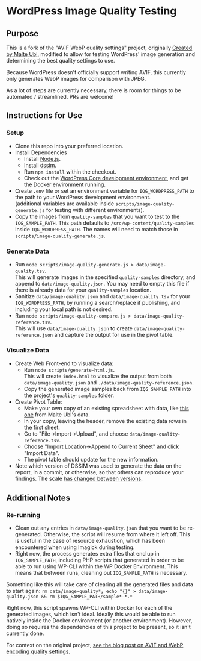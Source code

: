 # WordPress Image Quality Testing

## Purpose
This is a fork of the "AVIF WebP quality settings" project, originally [Created by Malte Ubl](https://www.industrialempathy.com/), modified to allow for testing WordPress' image generation and determining the best quality settings to use.

Because WordPress doesn't officially support writing AVIF, this currently only generates WebP images for comparison with JPEG.

As a lot of steps are currently necessary, there is room for things to be automated / streamlined. PRs are welcome!

## Instructions for Use
### Setup
* Clone this repo into your preferred location.
* Install Dependencies
    * Install [Node.js](https://nodejs.org/en/).
    * Install [dssim](https://github.com/kornelski/dssim).
    * Run `npm install` within the checkout.
    * Check out the [WordPress Core development environment](https://github.com/wordpress/wordpress-develop/), and get the Docker environment running.
* Create `.env` file or set an environment variable for `IQG_WORDPRESS_PATH` to the path to your WordPress development environment. \
    (additional variables are available inside `scripts/image-quality-generate.js` for testing with different environments).
* Copy the images from `quality-samples` that you want to test to the `IQG_SAMPLE_PATH`. This path defaults to `/src/wp-content/quality-samples` inside `IQG_WORDPRESS_PATH`. The names will need to match those in `scripts/image-quality-generate.js`.

### Generate Data
* Run `node scripts/image-quality-generate.js > data/image-quality.tsv`. \
    This will generate images in the specified `quality-samples` directory, and append to `data/image-quality.json`. You may need to empty this file if there is already data for your `quality-samples` location.
* Sanitize `data/image-quality.json` and `data/image-quality.tsv` for your `IQG_WORDPRESS_PATH`, by running a search/replace if publishing, and including your local path is not desired.
* Run `node scripts/image-quality-compare.js > data/image-quality-reference.tsv`. \
    This will use `data/image-quality.json` to create `data/image-quality-reference.json` and capture the output for use in the pivot table.

### Visualize Data
* Create Web Front-end to visualize data:
    * Run `node scripts/generate-html.js`. \
        This will create `index.html` to visualize the output from both `data/image-quality.json` and `./data/image-quality-reference.json`.
    * Copy the generated image samples back from `IQG_SAMPLE_PATH` into the project's `quality-samples` folder.
* Create Pivot Table:
    * Make your own copy of an existing spreadsheet with data, like [this one](https://docs.google.com/spreadsheets/d/1E29kPLR5_0PThsw6SVbco7HvMU0aynBLfVN0RfIXgPk/edit#gid=1107534790) from Malte Ubl's data.
    * In your copy, leaving the header, remove the existing data rows in the first sheet.
    * Go to "File->Import->Upload", and choose `data/image-quality-reference.tsv`.
    * Choose "Import Location->Append to Current Sheet" and click "Import Data".
    * The pivot table should update for the new information.
* Note which version of DSSIM was used to generate the data on the report, in a commit, or otherwise, so that others can reproduce your findings. The scale [has changed between versions](https://github.com/kornelski/dssim#interpreting-the-values).

## Additional Notes
### Re-running
* Clean out any entries in `data/image-quality.json` that you want to be re-generated. Otherwise, the script will resume from where it left off. This is useful in the case of resource exhaustion, which has been encountered when using Imagick during testing.
* Right now, the process generates extra files that end up in `IQG_SAMPLE_PATH`, including PHP scripts that generated in order to be able to run using WP-CLI within the WP Docker Environment. This means that between runs, cleaning out `IQG_SAMPLE_PATH` is necessary.

Something like this will take care of clearing all the generated files and data to start again:
`rm data/image-quality*; echo "{}" > data/image-quality.json && rm $IQG_SAMPLE_PATH/sample*-*.*`

Right now, this script spawns WP-CLI within Docker for each of the generated images, which isn't ideal. Ideally this would be able to run natively inside the Docker environment (or another environment). However, doing so requires the dependencies of this project to be present, so it isn't currently done.

For context on the original project, [see the blog post on AVIF and WebP encoding quality settings](https://www.industrialempathy.com/posts/avif-webp-quality-settings/).
